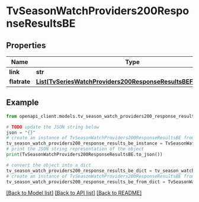 # TvSeasonWatchProviders200ResponseResultsBE


## Properties

Name | Type | Description | Notes
------------ | ------------- | ------------- | -------------
**link** | **str** |  | [optional] 
**flatrate** | [**List[TvSeriesWatchProviders200ResponseResultsBEFlatrateInner]**](TvSeriesWatchProviders200ResponseResultsBEFlatrateInner.md) |  | [optional] 

## Example

```python
from openapi_client.models.tv_season_watch_providers200_response_results_be import TvSeasonWatchProviders200ResponseResultsBE

# TODO update the JSON string below
json = "{}"
# create an instance of TvSeasonWatchProviders200ResponseResultsBE from a JSON string
tv_season_watch_providers200_response_results_be_instance = TvSeasonWatchProviders200ResponseResultsBE.from_json(json)
# print the JSON string representation of the object
print(TvSeasonWatchProviders200ResponseResultsBE.to_json())

# convert the object into a dict
tv_season_watch_providers200_response_results_be_dict = tv_season_watch_providers200_response_results_be_instance.to_dict()
# create an instance of TvSeasonWatchProviders200ResponseResultsBE from a dict
tv_season_watch_providers200_response_results_be_from_dict = TvSeasonWatchProviders200ResponseResultsBE.from_dict(tv_season_watch_providers200_response_results_be_dict)
```
[[Back to Model list]](../README.md#documentation-for-models) [[Back to API list]](../README.md#documentation-for-api-endpoints) [[Back to README]](../README.md)


